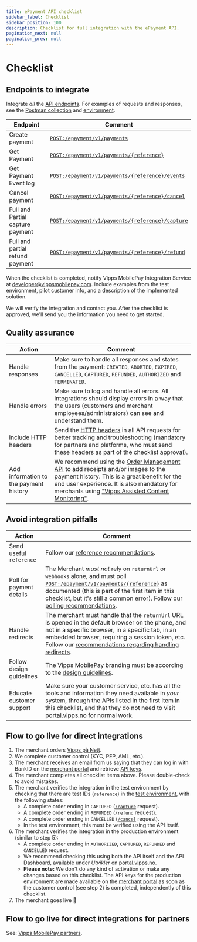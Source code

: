 ```yaml
---
title: ePayment API checklist
sidebar_label: Checklist
sidebar_position: 100
description: Checklist for full integration with the ePayment API.
pagination_next: null
pagination_prev: null
---
```


# Checklist

## Endpoints to integrate

Integrate _all_ the [API endpoints](https://developer.vippsmobilepay.com/api/epayment). For examples of requests and responses, see the [Postman collection](/tools/epayment-api-postman-collection.json) and [environment](https://developer.vippsmobilepay.com/tools/global-postman-environment.json).

| Endpoint | Comment |
|----------|---------|
|     Create payment| [`POST:/epayment/v1/payments`](https://developer.vippsmobilepay.com/api/epayment#tag/CreatePayments/operation/createPayment) |
|     Get Payment| [`POST:/epayment/v1/payments/{reference}`](https://developer.vippsmobilepay.com/api/epayment#tag/QueryPayments/operation/getPayment)|
|     Get Payment Event log| [`POST:/epayment/v1/payments/{reference}/events`](https://developer.vippsmobilepay.com/api/epayment#tag/QueryPayments/operation/getPaymentEventLog)|
|     Cancel payment| [`POST:/epayment/v1/payments/{reference}/cancel`](https://developer.vippsmobilepay.com/api/epayment#tag/AdjustPayments/operation/cancelPayment)|
|     Full and Partial capture payment| [`POST:/epayment/v1/payments/{reference}/capture`](https://developer.vippsmobilepay.com/api/epayment#tag/AdjustPayments/operation/capturePayment)|
|     Full and partial refund payment| [`POST:/epayment/v1/payments/{reference}/refund`](https://developer.vippsmobilepay.com/api/epayment#tag/AdjustPayments/operation/refundPayment)|

When the checklist is completed, notify Vipps MobilePay Integration Service
at [developer@vippsmobilepay.com](mailto:developer@vippsmobilepay.com).
Include examples from the test environment, pilot customer info, and a description of the implemented solution.

We will verify the integration and contact you.
After the checklist is approved, we'll send you the information you need to get started.

## Quality assurance

| Action | Comment |
|--------|---------|
|     Handle responses | Make sure to handle all responses and states from the payment: `CREATED`, `ABORTED`, `EXPIRED`, `CANCELLED`, `CAPTURED`, `REFUNDED`, `AUTHORIZED` and `TERMINATED`.|
|     Handle errors | Make sure to log and handle all errors. All integrations should display errors in a way that the users (customers and merchant employees/administrators) can see and understand them.|
|     Include HTTP headers | Send the [HTTP headers](https://developer.vippsmobilepay.com/docs/knowledge-base/http-headers) in all API requests for better tracking and troubleshooting (mandatory for partners and platforms, who must send these headers as part of the checklist approval). |
|     Add information to the payment history| We recommend using the [Order Management API](https://developer.vippsmobilepay.com/docs/APIs/order-management-api) to add receipts and/or images to the payment history. This is a great benefit for the end user experience. It is also mandatory for merchants using ["Vipps Assisted Content Monitoring"](https://developer.vippsmobilepay.com/docs/APIs/order-management-api/order-management-api-guide/#vipps-assisted-content-monitoring). |

## Avoid integration pitfalls

| Action | Comment   |
|--------|-----------|
|     Send useful `reference` | Follow our [reference recommendations](https://developer.vippsmobilepay.com/docs/knowledge-base/orderid). |
|     Poll for payment details | The Merchant _must not_ rely on `returnUrl` or `webhooks` alone, and must poll [`POST:/epayment/v1/payments/{reference}`](https://developer.vippsmobilepay.com/api/epayment#tag/QueryPayments/operation/getPayment) as documented (this is part of the first item in this checklist, but it's still a common error). Follow our [polling recommendations](https://developer.vippsmobilepay.com/docs/knowledge-base/polling-guidelines). |
|     Handle redirects| The merchant must handle that the `returnUrl` URL is opened in the default browser on the phone, and not in a specific browser, in a specific tab, in an embedded browser, requiring a session token, etc. Follow our [recommendations regarding handling redirects](https://developer.vippsmobilepay.com/docs/knowledge-base/redirects/).|
|     Follow design guidelines| The Vipps MobilePay branding must be according to the [design guidelines](https://developer.vippsmobilepay.com/docs/design-guidelines).|
|     Educate customer support| Make sure your customer service, etc. has all the tools and information they need available in _your_ system, through the APIs listed in the first item in this checklist, and that they do not need to visit [portal.vipps.no](https://portal.vipps.no) for normal work.|

## Flow to go live for direct integrations

1. The merchant orders
   [Vipps på Nett](https://www.vipps.no/produkter-og-tjenester/bedrift/ta-betalt-paa-nett/ta-betalt-paa-nett/).
2. We complete customer control (KYC, PEP, AML, etc.).
3. The merchant receives an email from us saying that they can log in with
   BankID on the
   [merchant portal](https://portal.vipps.no)
   and retrieve [API keys](https://developer.vippsmobilepay.com/docs/knowledge-base/api-keys/#getting-the-api-keys).
4. The merchant completes all checklist items above.
   Please double-check to avoid mistakes.
5. The merchant verifies the integration in the test environment by checking that
   there are test IDs (`reference`) in the
   [test environment](https://developer.vippsmobilepay.com/docs/test-environment),
   with the following states:
   * A complete order ending in `CAPTURED`
     ([`/capture`](https://developer.vippsmobilepay.com/api/epayment#tag/AdjustPayments/operation/capturePayment)
     request).
   * A complete order ending in `REFUNDED`
     ([`/refund`](https://developer.vippsmobilepay.com/api/epayment#tag/AdjustPayments/operation/refundPayment)
     request).
   * A complete order ending in `CANCELLED`
     ([`/cancel`](https://developer.vippsmobilepay.com/api/epayment#tag/AdjustPayments/operation/cancelPayment)
     request).
   * In the test environment, this must be verified using the API itself.
6. The merchant verifies the integration in the production environment (similar to step 5):
   * A complete order ending in `AUTHORIZED`, `CAPTURED`, `REFUNDED` and `CANCELLED`
      request.
   * We recommend checking this using both the API itself and the API Dashboard, available under _Utvikler_ on
      [portal.vipps.no](https://portal.vipps.no).  
   * **Please note:** We don't do any kind of activation or make any changes based on this checklist.
      The API keys for the production environment are made available on the
      [merchant portal](https://portal.vipps.no)
      as soon as the customer control (see step 2) is completed, independently of this checklist.
7. The merchant goes live 🎉

## Flow to go live for direct integrations for partners

See: [Vipps MobilePay partners](https://developer.vippsmobilepay.com/docs/partner/#finishing-the-integration-and-going-live).
